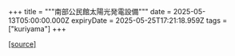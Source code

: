 +++
title = """南部公民館太陽光発電設備"""
date = 2025-05-13T05:00:00.000Z
expiryDate = 2025-05-25T17:21:18.959Z
tags = ["kuriyama"]
+++


[[source]](https://www.town.kuriyama.hokkaido.jp/site/-/23054.html)
